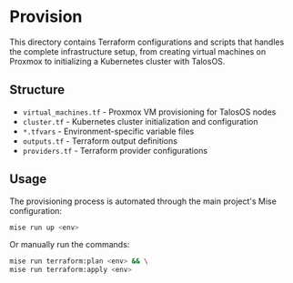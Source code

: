 # Provision

This directory contains Terraform configurations and scripts that handles the complete infrastructure setup,
from creating virtual machines on Proxmox to initializing a Kubernetes cluster with TalosOS.

## Structure

- `virtual_machines.tf` - Proxmox VM provisioning for TalosOS nodes
- `cluster.tf` - Kubernetes cluster initialization and configuration
- `*.tfvars` - Environment-specific variable files
- `outputs.tf` - Terraform output definitions
- `providers.tf` - Terraform provider configurations

## Usage

The provisioning process is automated through the main project's Mise configuration:

```bash
mise run up <env>
```

Or manually run the commands:

```bash
mise run terraform:plan <env> && \
mise run terraform:apply <env>
```
